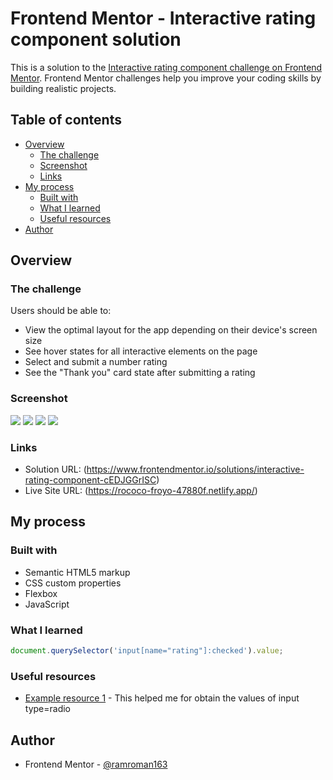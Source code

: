 # Frontend Mentor - Interactive rating component solution

This is a solution to the [Interactive rating component challenge on Frontend Mentor](https://www.frontendmentor.io/challenges/interactive-rating-component-koxpeBUmI). Frontend Mentor challenges help you improve your coding skills by building realistic projects. 

## Table of contents

- [Overview](#overview)
  - [The challenge](#the-challenge)
  - [Screenshot](#screenshot)
  - [Links](#links)
- [My process](#my-process)
  - [Built with](#built-with)
  - [What I learned](#what-i-learned)
  - [Useful resources](#useful-resources)
- [Author](#author)

## Overview

### The challenge

Users should be able to:

- View the optimal layout for the app depending on their device's screen size
- See hover states for all interactive elements on the page
- Select and submit a number rating
- See the "Thank you" card state after submitting a rating

### Screenshot

![](./design/screenshot1.jpg)
![](./design/screenshot2.jpg)
![](./design/screenshot3.jpg)
![](./design/screenshot4.jpg)

### Links

- Solution URL: (https://www.frontendmentor.io/solutions/interactive-rating-component-cEDJGGrISC)
- Live Site URL: (https://rococo-froyo-47880f.netlify.app/)

## My process

### Built with

- Semantic HTML5 markup
- CSS custom properties
- Flexbox
- JavaScript

### What I learned

```js
document.querySelector('input[name="rating"]:checked').value;
```

### Useful resources

- [Example resource 1](https://es.stackoverflow.com/questions/17783/c%C3%B3mo-obtener-el-valor-de-radio-button-en-javascript) - This helped me for obtain the values of input type=radio

## Author

- Frontend Mentor - [@ramroman163](https://www.frontendmentor.io/profile/ramroman163)